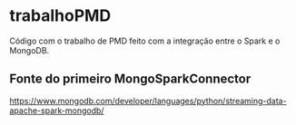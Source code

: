 # trabalhoPMD
Código com o trabalho de PMD feito com a integração entre o Spark e o MongoDB.

## Fonte do primeiro MongoSparkConnector
https://www.mongodb.com/developer/languages/python/streaming-data-apache-spark-mongodb/
